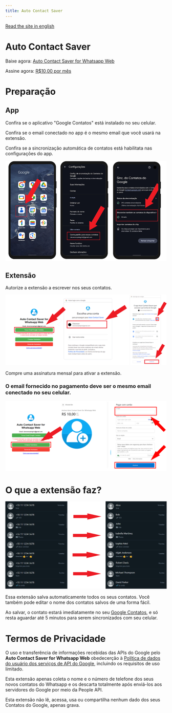 ```yaml
---
title: Auto Contact Saver
---
```

[Read the site in english](README.md)

<head>
<script async src="https://www.googletagmanager.com/gtag/js?id=AW-11290256729">
</script>
<script>
  window.dataLayer = window.dataLayer || [];
  function gtag(){dataLayer.push(arguments);}
  gtag('js', new Date());

  gtag('config', 'AW-11290256729');
</script>
</head>

<style>
footer {
  display: none !important;
}
</style>

# Auto Contact Saver
Baixe agora: [Auto Contact Saver for Whatsapp Web](https://chromewebstore.google.com/detail/auto-contact-saver-for-wh/nloadjiefippecgegockfpioobngphnb)

Assine agora: [R$10,00 por mês](https://buy.stripe.com/fZe7t9cl5dYqcnu7ss)

# Preparação

## App

Confira se o aplicativo "Google Contatos" está instalado no seu celular.

Confira se o email conectado no app é o mesmo email que você usará na extensão.

Confira se a sincronização automática de contatos está habilitata nas configurações do app.

<img src="assets/instructions.png" alt="drawing"/>

## Extensão

Autorize a extensão a escrever nos seus contatos.

<img src="assets/authorize.png" alt="drawing"/>

Compre uma assinatura mensal para ativar a extensão.

### O email fornecido no pagamento deve ser o mesmo email conectado no seu celular.

<img src="assets/subscribe.png" alt="drawing"/>

# O que a extensão faz?
<img src="assets/example.png" alt="drawing"/>

Essa extensão salva automaticamente todos os seus contatos. Você também pode editar o nome dos contatos salvos de uma forma fácil.

Ao salvar, o contato estará imediatamente no seu [Google Contatos](https://contacts.google.com/), e só resta aguardar até 5 minutos para serem sincronizados com seu celular.

# Termos de Privacidade
O uso e transferência de informações recebidas das APIs do Google pelo **Auto Contact Saver for Whatsapp Web** obedecerção à [Política de dados do usuário dos serviços de API do Google](https://developers.google.com/terms/api-services-user-data-policy), incluindo os requisitos de uso limitado.

Esta extensão apenas coleta o nome e o número de telefone dos seus novos contatos do Whatsapp e os descarta totalmente após enviá-los aos servidores do Google por meio da People API.

Esta extensão não lê, acessa, usa ou compartilha nenhum dado dos seus Contatos do Google, apenas grava.